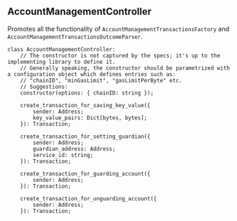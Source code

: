 ## AccountManagementController

Promotes all the functionality of `AccountManagementTransactionsFactory` and `AccountManagementTransactionsOutcomeParser`.

```
class AccountManagementController: 
    // The constructor is not captured by the specs; it's up to the implementing library to define it.
    // Generally speaking, the constructor should be parametrized with a configuration object which defines entries such as:
    // "chainID", "minGasLimit", "gasLimitPerByte" etc.
    // Suggestions:
    constructor(options: { chainID: string });

    create_transaction_for_saving_key_value({
        sender: Address;
        key_value_pairs: Dict[bytes, bytes];
    }): Transaction;

    create_transaction_for_setting_guardian({
        sender: Address;
        guardian_address: Address;
        service_id: string;
    }): Transaction;

    create_transaction_for_guarding_account({
        sender: Address;
    }): Transaction;

    create_transaction_for_unguarding_account({
        sender: Address;
    }): Transaction;
```
